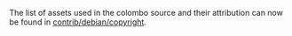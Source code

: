 The list of assets used in the colombo source and their attribution can now be found in [contrib/debian/copyright](../contrib/debian/copyright).
